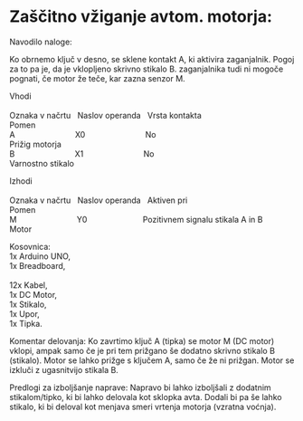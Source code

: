 # Zaščitno vžiganje avtom. motorja:
Navodilo naloge:

Ko obrnemo ključ v desno, se sklene kontakt A, ki aktivira zaganjalnik. Pogoj za to pa je, da je vklopljeno skrivno stikalo B. zaganjalnika tudi ni mogoče pognati, če motor že teče, kar zazna senzor M.	

Vhodi<br/>			
Oznaka v načrtu &nbsp; Naslov operanda &nbsp; Vrsta kontakta &nbsp; &nbsp; &nbsp; &nbsp; &nbsp; &nbsp; &nbsp; &nbsp; &nbsp; &nbsp; &nbsp; &nbsp; &nbsp; &nbsp; &nbsp; &nbsp; &nbsp; Pomen<br/>
A &nbsp; &nbsp; &nbsp; &nbsp; &nbsp; &nbsp; &nbsp; &nbsp; &nbsp; &nbsp; &nbsp; &nbsp; &nbsp; X0 &nbsp; &nbsp; &nbsp; &nbsp; &nbsp; &nbsp; &nbsp; &nbsp; &nbsp; &nbsp; &nbsp; &nbsp; &nbsp; No &nbsp; &nbsp; &nbsp; &nbsp; &nbsp; &nbsp; &nbsp; &nbsp; &nbsp; &nbsp; &nbsp; &nbsp; &nbsp; &nbsp; &nbsp; &nbsp; &nbsp; &nbsp; &nbsp; &nbsp; &nbsp; &nbsp; &nbsp; &nbsp; &nbsp; &nbsp; Prižig motorja <br/>
B &nbsp; &nbsp; &nbsp; &nbsp; &nbsp; &nbsp; &nbsp; &nbsp; &nbsp; &nbsp; &nbsp; &nbsp; &nbsp; X1 &nbsp; &nbsp; &nbsp; &nbsp; &nbsp; &nbsp; &nbsp; &nbsp; &nbsp; &nbsp; &nbsp; &nbsp; &nbsp; No &nbsp; &nbsp; &nbsp; &nbsp; &nbsp; &nbsp; &nbsp; &nbsp; &nbsp; &nbsp; &nbsp; &nbsp; &nbsp; &nbsp; &nbsp; &nbsp; &nbsp; &nbsp; &nbsp; &nbsp; &nbsp; &nbsp; &nbsp; &nbsp; &nbsp; &nbsp; Varnostno stikalo <br/>
			
Izhodi	<br/>		
Oznaka v načrtu &nbsp; Naslov operanda &nbsp; Aktiven pri &nbsp; &nbsp; &nbsp; &nbsp; &nbsp; &nbsp; &nbsp; &nbsp; &nbsp; &nbsp; &nbsp; &nbsp; &nbsp; &nbsp; &nbsp; &nbsp; &nbsp; &nbsp; &nbsp; &nbsp; Pomen<br/>
M &nbsp; &nbsp; &nbsp; &nbsp; &nbsp; &nbsp; &nbsp; &nbsp; &nbsp; &nbsp; &nbsp; &nbsp; &nbsp; Y0 &nbsp; &nbsp; &nbsp; &nbsp; &nbsp; &nbsp; &nbsp; &nbsp; &nbsp; &nbsp; &nbsp; &nbsp; Pozitivnem signalu stikala A in B &nbsp; &nbsp; &nbsp; Motor<br/>

Kosovnica: <br/>
1x Arduino UNO,<br/>
1x Breadboard,<br/><br/>
12x Kabel,<br/>
1x DC Motor,<br/>
1x Stikalo,<br/>
1x Upor, <br/>
1x Tipka.<br/>


Komentar delovanja:
Ko zavrtimo ključ A (tipka) se motor M (DC motor) vklopi, ampak samo če je pri tem prižgano še dodatno skrivno stikalo B (stikalo).
Motor se lahko prižge s ključem A, samo če že ni prižgan. Motor se izkluči z ugasnitvijo stikala B. 

Predlogi za izboljšanje naprave:
Napravo bi lahko izboljšali z dodatnim stikalom/tipko, ki bi lahko delovala kot sklopka avta. Dodali bi pa še lahko stikalo, ki bi deloval kot menjava smeri vrtenja motorja (vzratna voćnja).
